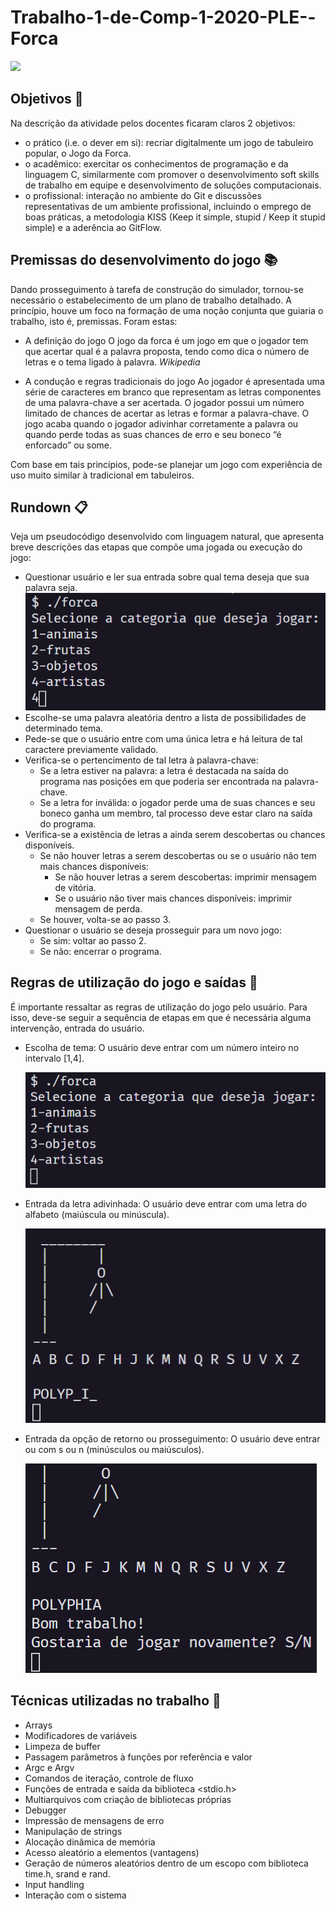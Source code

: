 # Trabalho-1-de-Comp-1-2020-PLE--Forca

[![](https://yt-embed.herokuapp.com/embed?v=XN1NnVgN6_M&ab_channel=VictorHofstetter)](https://youtu.be/XN1NnVgN6_M "")

## Objetivos 🎯
Na descrição da atividade pelos docentes ficaram claros 2 objetivos:
-	o prático (i.e. o dever em si): recriar digitalmente um jogo de tabuleiro popular, o Jogo da Forca.
-	o acadêmico: exercitar os conhecimentos de programação e da linguagem C, similarmente com promover o desenvolvimento soft skills de trabalho em equipe e desenvolvimento de soluções computacionais.
- o profissional: interação no ambiente do Git e discussões representativas de um ambiente profissional, incluindo o emprego de boas práticas, a metodologia KISS (Keep it simple, stupid / Keep it stupid simple) e a aderência ao GitFlow.

## Premissas do desenvolvimento do jogo 📚
Dando prosseguimento à tarefa de construção do simulador, tornou-se necessário o estabelecimento de um plano de trabalho detalhado.
A princípio, houve um foco na formação de uma noção conjunta que guiaria o trabalho, isto é, premissas. Foram estas: 
-	A definição do jogo
O jogo da forca é um jogo em que o jogador tem que acertar qual é a palavra proposta, tendo como dica o número de letras e o tema ligado à palavra.  _Wikipedia_

-	A condução e regras tradicionais do jogo
Ao jogador é apresentada uma série de caracteres em branco que representam as letras componentes de uma palavra-chave a ser acertada. 
O jogador possui um número limitado de chances de acertar as letras e formar a palavra-chave. 
O jogo acaba quando o jogador adivinhar corretamente a palavra ou quando perde todas as suas chances de erro e seu boneco “é enforcado” ou some.

Com base em tais princípios, pode-se planejar um jogo com experiência de uso muito similar à tradicional em tabuleiros.

## Rundown 📋
Veja um pseudocódigo desenvolvido com linguagem natural, que apresenta breve descrições das etapas que compõe uma jogada ou execução do jogo:
-	Questionar usuário e ler sua entrada sobre qual tema deseja que sua palavra seja.
![image3](https://github.com/VicHofs/Trabalho-1-de-Comp-1-2020-PLE--Forca/blob/main/assets/intro%20filled.png)
-	Escolhe-se uma palavra aleatória dentro a lista de possibilidades de determinado tema.
-	Pede-se que o usuário entre com uma única letra e há leitura de tal caractere previamente validado.
  -	Verifica-se o pertencimento de tal letra à palavra-chave:
    -	Se a letra estiver na palavra: a letra é destacada na saída do programa nas posições em que poderia ser encontrada na palavra-chave.
    -	Se a letra for inválida: o jogador perde uma de suas chances e seu boneco ganha um membro, tal processo deve estar claro na saída do programa.
  -	Verifica-se a existência de letras a ainda serem descobertas ou chances disponíveis.
    -	Se não houver letras a serem descobertas ou se o usuário não tem mais chances disponíveis:
          -	Se não houver letras a serem descobertas: imprimir mensagem de vitória.
          -	Se o usuário não tiver mais chances disponíveis: imprimir mensagem de perda. 
    -	Se houver, volta-se ao passo 3. 
  -	Questionar o usuário se deseja prosseguir para um novo jogo:
      -	Se sim: voltar ao passo 2.
      -	Se não: encerrar o programa.

## Regras de utilização do jogo e saídas 📝
É importante ressaltar as regras de utilização do jogo pelo usuário. Para isso, deve-se seguir a sequência de etapas em que é necessária alguma intervenção, entrada do usuário. 
- Escolha de tema: O usuário deve entrar com um número inteiro no intervalo [1,4].
  
  ![image1](https://github.com/VicHofs/Trabalho-1-de-Comp-1-2020-PLE--Forca/blob/main/assets/intro.png)

- Entrada da letra adivinhada: O usuário deve entrar com uma letra do alfabeto (maiúscula ou minúscula).
  
  ![image2](https://github.com/VicHofs/Trabalho-1-de-Comp-1-2020-PLE--Forca/blob/main/assets/game%20screen%20filled.png)
   
- Entrada da opção de retorno ou prosseguimento: O usuário deve entrar ou com s ou n (minúsculos ou maiúsculos).
  
  ![image3](https://github.com/VicHofs/Trabalho-1-de-Comp-1-2020-PLE--Forca/blob/main/assets/endcard.png)
 
## Técnicas utilizadas no trabalho 🧠
-	Arrays
-	Modificadores de variáveis 
-	Limpeza de buffer
-	Passagem parâmetros à funções por referência e valor
-	Argc e Argv
-	Comandos de iteração, controle de fluxo
-	Funções de entrada e saída da biblioteca <stdio.h>
-	Multiarquivos com criação de bibliotecas próprias
-	Debugger
-	Impressão de mensagens de erro
-	Manipulação de strings
-	Alocação dinâmica de memória
-	Acesso aleatório a elementos (vantagens)
-	Geração de números aleatórios dentro de um escopo com biblioteca time.h, srand e rand.
-	Input handling
- Interação com o sistema

